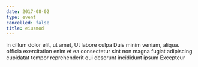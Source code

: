 ```yaml
---
date: 2017-08-02
type: event
cancelled: false
title: eiusmod
---
```

in cillum dolor elit, ut amet, Ut labore culpa Duis minim veniam, aliqua. officia exercitation enim et ea consectetur sint non magna fugiat adipiscing cupidatat tempor reprehenderit qui deserunt incididunt ipsum Excepteur